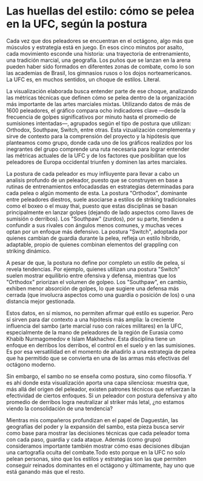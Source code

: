 
# Las huellas del estilo: cómo se pelea en la UFC, según la postura

Cada vez que dos peleadores se encuentran en el octágono, algo más que músculos y estrategia está en juego. En esos cinco minutos por asalto, cada movimiento esconde una historia: una trayectoria de entrenamiento, una tradición marcial, una geografía. Los puños que se lanzan en la arena pueden haber sido formados en diferentes zonas de combate, como lo son las academias de Brasil, los gimnasios rusos o los dojos norteamericanos. La UFC es, en muchos sentidos, un choque de estilos. Literal.

La visualización elaborada busca entender parte de ese choque, analizando las métricas técnicas que definen cómo se pelea dentro de la organización más importante de las artes marciales mixtas. Utilizando datos de más de 1600 peleadores, el gráfico compara ocho indicadores clave —desde la frecuencia de golpes significativos por minuto hasta el promedio de sumisiones intentadas—, agrupados según el tipo de postura que utilizan: Orthodox, Southpaw, Switch, entre otras. Esta vizualización complementa y sirve de contexto para la comprensión del proyecto y la hipótesis que planteamos como grupo, donde cada uno de los gráficos realizdos por los inegrantes del grupo comprende una ruta necesaria para lograr entender las métricas actuales de la UFC y de los factores que posibilitan que los peleadores de Europa occidental triunfen y dominen las artes marciales.

La postura de cada peleador es muy infliuyente para llevar a cabo un analisis profundo de un peleador, puesto que se construyen en base a rutinas de entrenamientos enfocadasdas en estrategias determinadas para cada pelea o algún momento de esta.  La postura "Orthodox", dominante entre peleadores diestros, suele asociarse a estilos de striking tradicionales como el boxeo o el muay thai, puesto que estas disciplinas se basan principalmente en lanzar golpes (dejando de lado aspectos como llaves de sumisión o derribos). Los "Southpaw" (zurdos), por su parte, tienden a confundir a sus rivales con ángulos menos comunes, y muchas veces optan por un enfoque más defensivo. La postura "Switch", adoptada por quienes cambian de guardia durante la pelea, refleja un estilo híbrido, adaptable, propio de quienes combinan elementos del grappling con striking dinámico.

A pesar de que, la postura no define por completo un estilo de pelea, sí revela tendencias. Por ejemplo, quienes utilizan una postura "Switch" suelen mostrar equilibrio entre ofensiva y defensa, mientras que los "Orthodox" priorizan el volumen de golpeo. Los "Southpaw", en cambio, exhiben menor absorción de golpes, lo que sugiere una defensa más cerrada (que involucra aspectos como una guardia o posición de los) o una distancia mejor gestionada.

Estos datos, en sí mismos, no permiten afirmar qué estilo es superior. Pero sí sirven para dar contexto a una hipótesis más amplia: la creciente influencia del sambo (arte marcial ruso con raíces militares) en la UFC, especialmente de la mano de peleadores de la región de Eurasia como Khabib Nurmagomedov e Islam Makhachev. Esta disciplina tiene un enfoque en derribos los derribos, el control en el suelo y en las sumisiones. Es por esa versatilidad en el momento de añadirlo a una estrategia de pelea que ha permitido que se convierta en una de las armas más efectivas del octágono moderno.

Sin embargo, el sambo no se enseña como postura, sino como filosofía. Y es ahí donde esta visualización aporta una capa silenciosa: muestra que, más allá del origen del peleador, existen patrones técnicos que refuerzan la efectividad de ciertos enfoques. Si un peleador con postura defensiva y alto promedio de derribos logra neutralizar al striker más letal, ¿no estamos viendo la consolidación de una tendencia?

Mientras mis compañeros profundizan en el papel de Daguestán, las geografías del poder y la expansión del sambo, esta pieza busca servir como base para mostrar las decisiones técnicas que cada peleador toma con cada paso, guardia y cada ataque. Además (como grupo) consideramos importante también mostrar cómo esas decisiones dibujan una cartografía oculta del combate.Todo esto porque en la UFC no solo pelean personas, sino que los estilos y estrategias son las que permiten conseguir reinados dominantes en el octágono y últimamente, hay uno que está ganando más que el resto.
